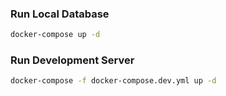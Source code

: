 ### Run Local Database

```bash
docker-compose up -d
```

### Run Development Server

```bash
docker-compose -f docker-compose.dev.yml up -d
```

